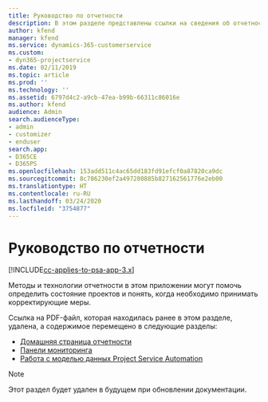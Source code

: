 ```yaml
---
title: Руководство по отчетности
description: В этом разделе представлены ссылки на сведения об отчетности.
author: kfend
manager: kfend
ms.service: dynamics-365-customerservice
ms.custom:
- dyn365-projectservice
ms.date: 02/11/2019
ms.topic: article
ms.prod: ''
ms.technology: ''
ms.assetid: 6797d4c2-a9cb-47ea-b99b-66311c86016e
ms.author: kfend
audience: Admin
search.audienceType:
- admin
- customizer
- enduser
search.app:
- D365CE
- D365PS
ms.openlocfilehash: 153add511c4ac65dd183fd91efcf0a87820ca9dc
ms.sourcegitcommit: 8c786230ef2a497280885b827162561776e2eb00
ms.translationtype: HT
ms.contentlocale: ru-RU
ms.lasthandoff: 03/24/2020
ms.locfileid: "3754877"
---
```

# <a name="reporting-guide"></a>Руководство по отчетности

[!INCLUDE[cc-applies-to-psa-app-3.x](../../includes/cc-applies-to-psa-app-3x.md)]

Методы и технологии отчетности в этом приложении могут помочь определить состояние проектов и понять, когда необходимо принимать корректирующие меры. 

Ссылка на PDF-файл, которая находилась ранее в этом разделе, удалена, а содержимое перемещено в следующие разделы:

- [Домашняя страница отчетности](../reports-reporting-dynamics-365-project-service.md)
- [Панели мониторинга](../reports-dashboards.md)
- [Работа с моделью данных Project Service Automation](../reports-working-project-service-data-model.md)

> [!NOTE]
> Этот раздел будет удален в будущем при обновлении документации. 
